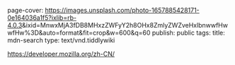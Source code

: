 page-cover: <https://images.unsplash.com/photo-1657885428171-0e164036a1f5?ixlib=rb-4.0.3>&ixid=MnwxMjA3fDB8MHxzZWFyY2h8OHx8ZmlyZWZveHxlbnwwfHwwfHw%3D&auto=format&fit=crop&w=600&q=60
publish: public
tags: 
title: mdn-search
type: text/vnd.tiddlywiki

<https://developer.mozilla.org/zh-CN/>